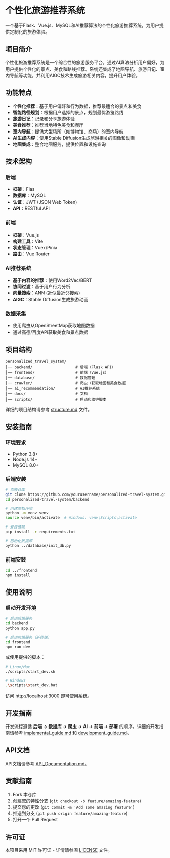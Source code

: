 # 个性化旅游推荐系统

一个基于Flask、Vue.js、MySQL和AI推荐算法的个性化旅游推荐系统，为用户提供定制化的旅游体验。

## 项目简介

个性化旅游推荐系统是一个综合性的旅游服务平台，通过AI算法分析用户偏好，为用户提供个性化的景点、美食和路线推荐。系统还集成了地图导航、旅游日记、室内导航等功能，并利用AIGC技术生成旅游相关内容，提升用户体验。

## 功能特点

- **个性化推荐**：基于用户偏好和行为数据，推荐最适合的景点和美食
- **智能路径规划**：根据用户选择的景点，规划最优游览路线
- **旅游日记**：记录和分享旅游体验
- **美食推荐**：推荐当地特色美食和餐厅
- **室内导航**：提供大型场所（如博物馆、商场）的室内导航
- **AI生成内容**：使用Stable Diffusion生成旅游相关的图像和动画
- **地图集成**：整合地图服务，提供位置和设施查询

## 技术架构

### 后端
- **框架**：Flas
- **数据库**：MySQL
- **认证**：JWT (JSON Web Token)
- **API**：RESTful API

### 前端
- **框架**：Vue.js
- **构建工具**：Vite
- **状态管理**：Vuex/Pinia
- **路由**：Vue Router

### AI推荐系统
- **基于内容的推荐**：使用Word2Vec/BERT
- **协同过滤**：基于用户行为分析
- **向量搜索**：ANN (近似最近邻搜索)
- **AIGC**：Stable Diffusion生成旅游动画

### 数据采集
- 使用爬虫从OpenStreetMap获取地图数据
- 通过高德/百度API获取美食和景点数据

## 项目结构

```
personalized_travel_system/
│── backend/                   # 后端（Flask API）
│── frontend/                  # 前端（Vue.js）
│── database/                  # 数据管理
│── crawler/                   # 爬虫（获取地图和美食数据）
│── ai_recommendation/         # AI推荐系统
│── docs/                      # 文档
│── scripts/                   # 启动和维护脚本
```

详细的项目结构请参考 [structure.md](./structure.md) 文件。

## 安装指南

### 环境要求
- Python 3.8+
- Node.js 14+
- MySQL 8.0+

### 后端安装

```bash
# 克隆仓库
git clone https://github.com/yourusername/personalized-travel-system.git
cd personalized-travel-system/backend

# 创建虚拟环境
python -m venv venv
source venv/bin/activate  # Windows: venv\Scripts\activate

# 安装依赖
pip install -r requirements.txt

# 初始化数据库
python ../database/init_db.py
```

### 前端安装

```bash
cd ../frontend
npm install
```

## 使用说明

### 启动开发环境

```bash
# 启动后端服务
cd backend
python app.py

# 启动前端服务（新终端）
cd frontend
npm run dev
```

或使用提供的脚本：

```bash
# Linux/Mac
./scripts/start_dev.sh

# Windows
.\scripts\start_dev.bat
```

访问 http://localhost:3000 即可使用系统。

## 开发指南

开发流程遵循 **后端 → 数据库 → 爬虫 → AI → 前端 → 部署** 的顺序。详细的开发指南请参考 [implemental_guide.md](./implemental_guide.md) 和 [development_guide.md](./docs/development_guide.md)。

## API文档

API文档请参考 [API_Documentation.md](./docs/API_Documentation.md)。

## 贡献指南

1. Fork 本仓库
2. 创建您的特性分支 (`git checkout -b feature/amazing-feature`)
3. 提交您的更改 (`git commit -m 'Add some amazing feature'`)
4. 推送到分支 (`git push origin feature/amazing-feature`)
5. 打开一个 Pull Request

## 许可证

本项目采用 MIT 许可证 - 详情请参阅 [LICENSE](./LICENSE) 文件。

